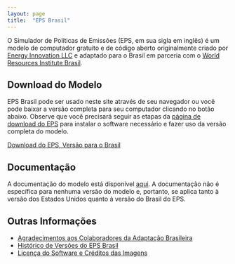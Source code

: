 ```yaml
---
layout: page
title:  "EPS Brasil"
---
```


O Simulador de Políticas de Emissões (EPS, em sua sigla em inglês) é um modelo de computador gratuito e de código aberto originalmente criado por [Energy Innovation LLC](https://energyinnovation.org/) e adaptado para o Brasil em parceria com o [World Resources Institute Brasil](http://wri.org/).

## Download do Modelo

EPS Brasil pode ser usado neste site através de seu navegador ou você pode baixar a versão completa para seu computador clicando no botão abaixo. Observe que você precisará seguir as etapas da [página de download do EPS](https://docs.energypolicy.solutions/download) para instalar o software necessário e fazer uso da versão completa do modelo.

<p><a href="https://github.com/Energy-Innovation/eps-brazil/archive/refs/tags/2.1.1.zip" class="btn">Download do EPS, Versão para o Brasil</a></p>

## Documentação

A documentação do modelo está disponível [aqui](https://docs.energypolicy.solutions/).
A documentação não é específica para nenhuma versão do modelo e, portanto, se aplica tanto à versão dos Estados Unidos quanto à versão do Brasil do EPS.

## Outras Informações

* [Agradecimentos aos Colaboradores da Adaptação Brasileira](acknowledgement_pt.html)
* [Histórico de Versões do EPS Brasil](version-history_pt.html)
* [Licença do Software e Créditos das Imagens](software-license_pt.html)
